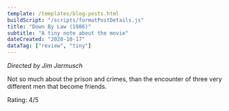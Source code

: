 ```yaml
---
template: /templates/blog-posts.html
buildScript: "/scripts/formatPostDetails.js"
title: "Down By Law (1986)"
subtitle: "A tiny note about the movie"
dateCreated: "2020-10-17"
dataTag: ["review", "tiny"]
---
```


_Directed by Jim Jarmusch_

Not so much about the prison and crimes, than the encounter of three very different men that become friends.

Rating: 4/5

